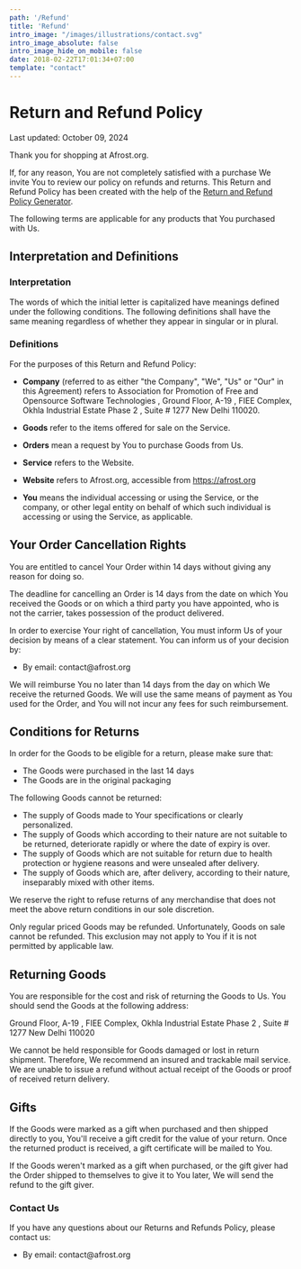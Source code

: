 ```yaml
---
path: '/Refund'
title: 'Refund'
intro_image: "/images/illustrations/contact.svg"
intro_image_absolute: false
intro_image_hide_on_mobile: false
date: 2018-02-22T17:01:34+07:00
template: "contact"
---
```



<h1>Return and Refund Policy</h1>
<p>Last updated: October 09, 2024</p>
<p>Thank you for shopping at Afrost.org.</p>
<p>If, for any reason, You are not completely satisfied with a purchase We invite You to review our policy on refunds and returns. This Return and Refund Policy has been created with the help of the <a href="https://www.termsfeed.com/return-refund-policy-generator/" target="_blank">Return and Refund Policy Generator</a>.</p>
<p>The following terms are applicable for any products that You purchased with Us.</p>
<h2>Interpretation and Definitions</h2>
<h3>Interpretation</h3>
<p>The words of which the initial letter is capitalized have meanings defined under the following conditions. The following definitions shall have the same meaning regardless of whether they appear in singular or in plural.</p>
<h3>Definitions</h3>
<p>For the purposes of this Return and Refund Policy:</p>
<ul>
<li>
<p><strong>Company</strong> (referred to as either &quot;the Company&quot;, &quot;We&quot;, &quot;Us&quot; or &quot;Our&quot; in this Agreement) refers to Association for Promotion of Free and Opensource Software Technologies , Ground Floor, A-19 , FIEE Complex, Okhla Industrial Estate Phase 2 , Suite # 1277 New Delhi 110020.</p>
</li>
<li>
<p><strong>Goods</strong> refer to the items offered for sale on the Service.</p>
</li>
<li>
<p><strong>Orders</strong> mean a request by You to purchase Goods from Us.</p>
</li>
<li>
<p><strong>Service</strong> refers to the Website.</p>
</li>
<li>
<p><strong>Website</strong> refers to Afrost.org, accessible from <a href="https://afrost.org" rel="external nofollow noopener" target="_blank">https://afrost.org</a></p>
</li>
<li>
<p><strong>You</strong> means the individual accessing or using the Service, or the company, or other legal entity on behalf of which such individual is accessing or using the Service, as applicable.</p>
</li>
</ul>
<h2>Your Order Cancellation Rights</h2>
<p>You are entitled to cancel Your Order within 14 days without giving any reason for doing so.</p>
<p>The deadline for cancelling an Order is 14 days from the date on which You received the Goods or on which a third party you have appointed, who is not the carrier, takes possession of the product delivered.</p>
<p>In order to exercise Your right of cancellation, You must inform Us of your decision by means of a clear statement. You can inform us of your decision by:</p>
<ul>
<li>By email: contact@afrost.org</li>
</ul>
<p>We will reimburse You no later than 14 days from the day on which We receive the returned Goods. We will use the same means of payment as You used for the Order, and You will not incur any fees for such reimbursement.</p>
<h2>Conditions for Returns</h2>
<p>In order for the Goods to be eligible for a return, please make sure that:</p>
<ul>
<li>The Goods were purchased in the last 14 days</li>
<li>The Goods are in the original packaging</li>
</ul>
<p>The following Goods cannot be returned:</p>
<ul>
<li>The supply of Goods made to Your specifications or clearly personalized.</li>
<li>The supply of Goods which according to their nature are not suitable to be returned, deteriorate rapidly or where the date of expiry is over.</li>
<li>The supply of Goods which are not suitable for return due to health protection or hygiene reasons and were unsealed after delivery.</li>
<li>The supply of Goods which are, after delivery, according to their nature, inseparably mixed with other items.</li>
</ul>
<p>We reserve the right to refuse returns of any merchandise that does not meet the above return conditions in our sole discretion.</p>
<p>Only regular priced Goods may be refunded. Unfortunately, Goods on sale cannot be refunded. This exclusion may not apply to You if it is not permitted by applicable law.</p>
<h2>Returning Goods</h2>
<p>You are responsible for the cost and risk of returning the Goods to Us. You should send the Goods at the following address:</p>
<p>Ground Floor, A-19 , FIEE Complex, Okhla Industrial Estate Phase 2 , Suite # 1277 New Delhi 110020</p>
<p>We cannot be held responsible for Goods damaged or lost in return shipment. Therefore, We recommend an insured and trackable mail service. We are unable to issue a refund without actual receipt of the Goods or proof of received return delivery.</p>
<h2>Gifts</h2>
<p>If the Goods were marked as a gift when purchased and then shipped directly to you, You'll receive a gift credit for the value of your return. Once the returned product is received, a gift certificate will be mailed to You.</p>
<p>If the Goods weren't marked as a gift when purchased, or the gift giver had the Order shipped to themselves to give it to You later, We will send the refund to the gift giver.</p>
<h3>Contact Us</h3>
<p>If you have any questions about our Returns and Refunds Policy, please contact us:</p>
<ul>
<li>By email: contact@afrost.org</li>
</ul>